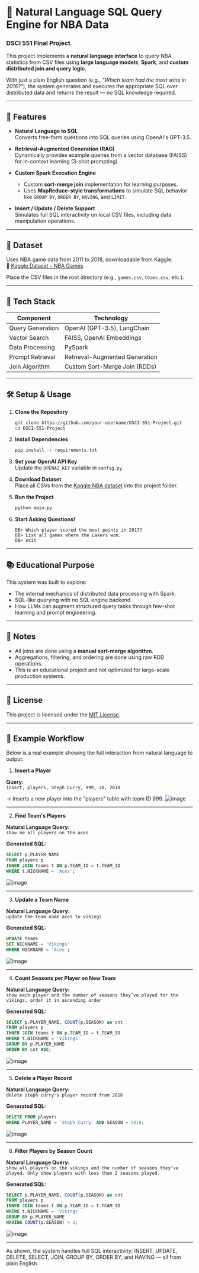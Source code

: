 # 🏀 Natural Language SQL Query Engine for NBA Data  
### DSCI 551 Final Project

This project implements a **natural language interface** to query NBA statistics from CSV files using **large language models**, **Spark**, and **custom distributed join and query logic**.

With just a plain English question (e.g., _"Which team had the most wins in 2016?"_), the system generates and executes the appropriate SQL over distributed data and returns the result — no SQL knowledge required.

---

## 🚀 Features

- **Natural Language to SQL**  
  Converts free-form questions into SQL queries using OpenAI's GPT-3.5.

- **Retrieval-Augmented Generation (RAG)**  
  Dynamically provides example queries from a vector database (FAISS) for in-context learning (3-shot prompting).

- **Custom Spark Execution Engine**  
  - Custom **sort-merge join** implementation for learning purposes.  
  - Uses **MapReduce-style transformations** to simulate SQL behavior like `GROUP BY`, `ORDER BY`, `HAVING`, and `LIMIT`.

- **Insert / Update / Delete Support**  
  Simulates full SQL interactivity on local CSV files, including data manipulation operations.

---

## 📁 Dataset

Uses NBA game data from 2011 to 2018, downloadable from Kaggle:  
🔗 [Kaggle Dataset – NBA Games](https://www.kaggle.com/datasets/nathanlauga/nba-games)

Place the CSV files in the root directory (e.g., `games.csv`, `teams.csv`, etc.).

---

## 🧠 Tech Stack

| Component         | Technology                       |
|------------------|----------------------------------|
| Query Generation | OpenAI (GPT-3.5), LangChain       |
| Vector Search     | FAISS, OpenAI Embeddings         |
| Data Processing  | PySpark                          |
| Prompt Retrieval | Retrieval-Augmented Generation   |
| Join Algorithm   | Custom Sort-Merge Join (RDDs)     |

---

## 🛠️ Setup & Usage

1. **Clone the Repository**
   ```bash
   git clone https://github.com/your-username/DSCI-551-Project.git
   cd DSCI-551-Project
   ```

2. **Install Dependencies**
   ```bash
   pip install -r requirements.txt
   ```

3. **Set your OpenAI API Key**  
   Update the `OPENAI_KEY` variable in `config.py`.

4. **Download Dataset**  
   Place all CSVs from the [Kaggle NBA dataset](https://www.kaggle.com/datasets/nathanlauga/nba-games) into the project folder.

5. **Run the Project**
   ```bash
   python main.py
   ```

6. **Start Asking Questions!**
   ```
   DB> Which player scored the most points in 2017?
   DB> List all games where the Lakers won.
   DB> exit
   ```

---

## 📚 Educational Purpose

This system was built to explore:
- The internal mechanics of distributed data processing with Spark.
- SQL-like querying with no SQL engine backend.
- How LLMs can augment structured query tasks through few-shot learning and prompt engineering.

---

## 📌 Notes

- All joins are done using a **manual sort-merge algorithm**.
- Aggregations, filtering, and ordering are done using raw RDD operations.
- This is an educational project and not optimized for large-scale production systems.

---

## 📄 License

This project is licensed under the [MIT License](./LICENSE).

---

## 🧪 Example Workflow

Below is a real example showing the full interaction from natural language to output:

1. **Insert a Player**

**Query:**  
`insert, players, Steph Curry, 999, 30, 2018`

→ Inserts a new player into the "players" table with team ID 999.
![image](https://github.com/user-attachments/assets/c9582d62-a562-4171-a1a9-9edf56e8b874)

---

2. **Find Team's Players**

**Natural Language Query:**  
`show me all players on the aces`

**Generated SQL:**  
```sql
SELECT p.PLAYER_NAME
FROM players p
INNER JOIN teams t ON p.TEAM_ID = t.TEAM_ID
WHERE t.NICKNAME = 'Aces';
```
![image](https://github.com/user-attachments/assets/685c4a7b-1cb3-4a0d-b281-d9274afff007)

---

3. **Update a Team Name**

**Natural Language Query:**  
`update the team name aces to vikings`

**Generated SQL:**  
```sql
UPDATE teams
SET NICKNAME = 'Vikings'
WHERE NICKNAME = 'Aces';
```
![image](https://github.com/user-attachments/assets/e3a2dcab-9ae3-4013-83b3-92f063ec1cbb)

---

4. **Count Seasons per Player on New Team**

**Natural Language Query:**  
`show each player and the number of seasons they’ve played for the vikings. order it in ascending order`

**Generated SQL:**  
```sql
SELECT p.PLAYER_NAME, COUNT(p.SEASON) as cnt
FROM players p
INNER JOIN teams t ON p.TEAM_ID = t.TEAM_ID
WHERE t.NICKNAME = 'Vikings'
GROUP BY p.PLAYER_NAME
ORDER BY cnt ASC;
```
![image](https://github.com/user-attachments/assets/496c5479-5f24-439d-b1bd-5d8cbc4ddd0c)

---

5. **Delete a Player Record**

**Natural Language Query:**  
`delete steph curry's player record from 2018`

**Generated SQL:**  
```sql
DELETE FROM players
WHERE PLAYER_NAME = 'Steph Curry' AND SEASON = 2018;
```
![image](https://github.com/user-attachments/assets/e3f97af1-ea3b-4a9b-8056-893e15d8bd3d)

---

6. **Filter Players by Season Count**

**Natural Language Query:**  
`show all players on the vikings and the number of seasons they've played. Only show players with less than 2 seasons played.`

**Generated SQL:**  
```sql
SELECT p.PLAYER_NAME, COUNT(p.SEASON) as cnt
FROM players p
INNER JOIN teams t ON p.TEAM_ID = t.TEAM_ID
WHERE t.NICKNAME = 'Vikings'
GROUP BY p.PLAYER_NAME
HAVING COUNT(p.SEASON) < 2;
```
![image](https://github.com/user-attachments/assets/fc9b79d9-f85b-4421-b204-ccef7d510a76)

---

As shown, the system handles full SQL interactivity: INSERT, UPDATE, DELETE, SELECT, JOIN, GROUP BY, ORDER BY, and HAVING — all from plain English.

